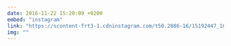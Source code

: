```yaml
---
date: 2016-11-22 15:20:09 +0200
embed: "instagram"
link: "https://scontent-frt3-1.cdninstagram.com/t50.2886-16/15192447_189542848173417_7391931328242909184_n.mp4"
img: ""
---
```

